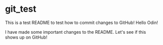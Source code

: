 # git_test
This is a test README to test how to commit changes to GitHub!
Hello Odin!

I have made some important changes to the README. 
Let's see if this shows up on GitHub!